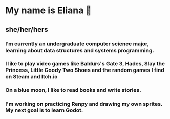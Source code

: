 # My name is Eliana 👋 
## she/her/hers
### I’m currently an undergraduate computer science major, learning about data structures and systems programming.  
### I like to play video games like Baldurs's Gate 3, Hades, Slay the Princess, Little Goody Two Shoes and the random games I find on Steam and Itch.io
### On a blue moon, I like to read books and write stories. 
### I'm working on practicing Renpy and drawing my own sprites. My next goal is to learn Godot.


<!--
**Elianff/Elianff** is a ✨ _special_ ✨ repository because its `README.md` (this file) appears on your GitHub profile.

Here are some ideas to get you started:

### I’m currently working on my college classes    
- 🌱 #I’m currently learning python
- 😄 #Pronouns: she/her
- ⚡ #Fun fact: ...
-->
